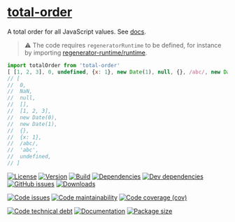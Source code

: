 [total-order](https://aureooms.github.io/js-total-order)
==

A total order for all JavaScript values.
See [docs](https://aureooms.github.io/js-total-order/index.html).

> :warning: The code requires `regeneratorRuntime` to be defined, for instance by importing
> [regenerator-runtime/runtime](https://www.npmjs.com/package/regenerator-runtime).

```js
import totalOrder from 'total-order'
[ [1, 2, 3], 0, undefined, {x: 1}, new Date(1), null, {}, /abc/, new Date(0), 'abc', [], NaN ].sort(totalOrder)
// [
//  0,
//  NaN,
//  null,
//  [],
//  [1, 2, 3],
//  new Date(0),
//  new Date(1),
//  {},
//  {x: 1},
//  /abc/,
//  'abc',
//  undefined,
// ]
```

[![License](https://img.shields.io/github/license/aureooms/js-total-order.svg)](https://raw.githubusercontent.com/aureooms/js-total-order/main/LICENSE)
[![Version](https://img.shields.io/npm/v/total-order.svg)](https://www.npmjs.org/package/total-order)
[![Build](https://img.shields.io/travis/aureooms/js-total-order/main.svg)](https://travis-ci.org/aureooms/js-total-order/branches)
[![Dependencies](https://img.shields.io/david/aureooms/js-total-order.svg)](https://david-dm.org/aureooms/js-total-order)
[![Dev dependencies](https://img.shields.io/david/dev/aureooms/js-total-order.svg)](https://david-dm.org/aureooms/js-total-order?type=dev)
[![GitHub issues](https://img.shields.io/github/issues/aureooms/js-total-order.svg)](https://github.com/aureooms/js-total-order/issues)
[![Downloads](https://img.shields.io/npm/dm/total-order.svg)](https://www.npmjs.org/package/total-order)

[![Code issues](https://img.shields.io/codeclimate/issues/aureooms/js-total-order.svg)](https://codeclimate.com/github/aureooms/js-total-order/issues)
[![Code maintainability](https://img.shields.io/codeclimate/maintainability/aureooms/js-total-order.svg)](https://codeclimate.com/github/aureooms/js-total-order/trends/churn)
[![Code coverage (cov)](https://img.shields.io/codecov/c/gh/aureooms/js-total-order/main.svg)](https://codecov.io/gh/aureooms/js-total-order)
<!--[![Code coverage (alls)](https://img.shields.io/coveralls/github/aureooms/js-total-order/main.svg)](https://coveralls.io/r/aureooms/js-total-order)-->
<!--[![Code coverage (clim)](https://img.shields.io/codeclimate/coverage/aureooms/js-total-order.svg)](https://codeclimate.com/github/aureooms/js-total-order/trends/test_coverage_new_code)-->
[![Code technical debt](https://img.shields.io/codeclimate/tech-debt/aureooms/js-total-order.svg)](https://codeclimate.com/github/aureooms/js-total-order/trends/technical_debt)
[![Documentation](https://aureooms.github.io/js-total-order/badge.svg)](https://aureooms.github.io/js-total-order/source.html)
[![Package size](https://img.shields.io/bundlephobia/minzip/total-order)](https://bundlephobia.com/result?p=total-order)
